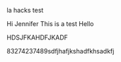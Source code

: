 la hacks test


Hi Jennifer
This is a test
Hello

HDSJFKAHDFJKADF

83274237489sdfjhafjkshadfkhsadkfj
